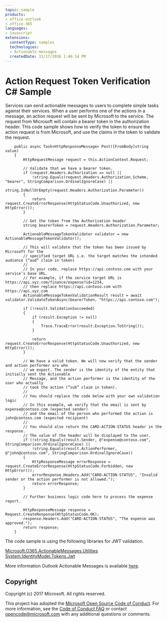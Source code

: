 ```yaml
---
topic: sample
products:
- office-outlook
- office-365
languages:
- javascript
extensions:
  contentType: samples
  technologies:
  - Actionable messages
  createdDate: 11/17/2016 1:46:14 PM
---
```

# Action Request Token Verification C# Sample

Services can send actionable messages to users to complete simple tasks against their services. When a user performs one of the actions in a message, an action request will be sent by Microsoft to the service. The request from Microsoft will contain a bearer token in the authorization header. This code sample shows how to verify the token to ensure the action request is from Microsoft, and use the claims in the token to validate the request.

        public async Task<HttpResponseMessage> Post([FromBody]string value)
        {
            HttpRequestMessage request = this.ActionContext.Request;

            // Validate that we have a bearer token.
            if (request.Headers.Authorization == null ||
                !string.Equals(request.Headers.Authorization.Scheme, "bearer", StringComparison.OrdinalIgnoreCase) ||
                string.IsNullOrEmpty(request.Headers.Authorization.Parameter))
            {
                return request.CreateErrorResponse(HttpStatusCode.Unauthorized, new HttpError());
            }
            
            // Get the token from the Authorization header 
            string bearerToken = request.Headers.Authorization.Parameter;
            
            ActionableMessageTokenValidator validator = new ActionableMessageTokenValidator();
            
            // This will validate that the token has been issued by Microsoft for the
            // specified target URL i.e. the target matches the intended audience (“aud” claim in token)
            // 
            // In your code, replace https://api.contoso.com with your service’s base URL.
            // For example, if the service target URL is https://api.xyz.com/finance/expense?id=1234,
            // then replace https://api.contoso.com with https://api.xyz.com
            ActionableMessageTokenValidationResult result = await validator.ValidateTokenAsync(bearerToken, "https://api.contoso.com");
            
            if (!result.ValidationSucceeded)
            {
                if (result.Exception != null)
                {
                    Trace.TraceError(result.Exception.ToString());
                }

                return request.CreateErrorResponse(HttpStatusCode.Unauthorized, new HttpError());
            }

            // We have a valid token. We will now verify that the sender and action performer are who
            // we expect. The sender is the identity of the entity that initially sent the Actionable 
            // Message, and the action performer is the identity of the user who actually 
            // took the action (“sub” claim in token). 
            // 
            // You should replace the code below with your own validation logic 
            // In this example, we verify that the email is sent by expense@contoso.com (expected sender)
            // and the email of the person who performed the action is john@contoso.com (expected recipient)
            //
            // You should also return the CARD-ACTION-STATUS header in the response.
            // The value of the header will be displayed to the user.
            if (!string.Equals(result.Sender, @"expense@contoso.com", StringComparison.OrdinalIgnoreCase) ||
                !string.Equals(result.ActionPerformer, @"john@contoso.com", StringComparison.OrdinalIgnoreCase))
            {
                HttpResponseMessage errorResponse = request.CreateErrorResponse(HttpStatusCode.Forbidden, new HttpError());
                errorResponse.Headers.Add("CARD-ACTION-STATUS", "Invalid sender or the action performer is not allowed.");
                return errorResponse;
            }

            // Further business logic code here to process the expense report.

            HttpResponseMessage response = Request.CreateResponse(HttpStatusCode.OK);
            response.Headers.Add("CARD-ACTION-STATUS", "The expense was approved.");
            return response;
        }

The code sample is using the following libraries for JWT validation.   

[Microsoft.O365.ActionableMessages.Utilities](https://www.nuget.org/packages/Microsoft.O365.ActionableMessages.Utilities)   
[System.IdentityModel.Tokens.Jwt](https://www.nuget.org/packages/System.IdentityModel.Tokens.Jwt)
        
More information Outlook Actionable Messages is available [here](https://dev.outlook.com/actions).

## Copyright
Copyright (c) 2017 Microsoft. All rights reserved.


This project has adopted the [Microsoft Open Source Code of Conduct](https://opensource.microsoft.com/codeofconduct/). For more information, see the [Code of Conduct FAQ](https://opensource.microsoft.com/codeofconduct/faq/) or contact [opencode@microsoft.com](mailto:opencode@microsoft.com) with any additional questions or comments.
